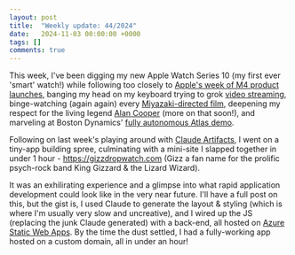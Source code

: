 ```yaml
---
layout: post
title:  "Weekly update: 44/2024"
date:   2024-11-03 00:00:00 +0000
tags: []
comments: true
---
```


This week, I've been digging my new Apple Watch Series 10 (my first ever 'smart' watch!) while following too closely to [Apple's week of M4 product launches](https://www.macrumors.com/2024/11/02/top-stories-new-m4-macs/), banging my head on my keyboard trying to grok [video streaming](https://www.reddit.com/r/WebRTC/comments/vt8gw7/best_option_for_getting_rtsp_streams_into_webrtc/), binge-watching (again again) every [Miyazaki-directed film](https://en.wikipedia.org/wiki/List_of_works_by_Hayao_Miyazaki), deepening my respect for the living legend [Alan Cooper](https://www.youtube.com/watch?v=-wtGFgaKYI0&list=WL) (more on that soon!), and marveling at Boston Dynamics' [fully autonomous Atlas demo](https://www.youtube.com/watch?v=F_7IPm7f1vI).

Following on last week's playing around with [Claude Artifacts](https://www.anthropic.com/news/artifacts), I went on a tiny-app building spree, culminating with a mini-site I slapped together in under 1 hour - https://gizzdropwatch.com (Gizz a fan name for the prolific psych-rock band King Gizzard & the Lizard Wizard).

It was an exhilirating experience and a glimpse into what rapid application development could look like in the very near future. I'll have a full post on this, but the gist is, I used Claude to generate the layout & styling (which is where I'm usually very slow and uncreative), and I wired up the JS (replacing the junk Claude generated) with a back-end, all hosted on [Azure Static Web Apps](https://azure.microsoft.com/en-us/products/app-service/static). By the time the dust settled, I had a fully-working app hosted on a custom domain, all in under an hour!